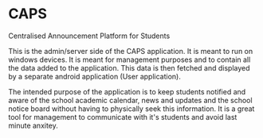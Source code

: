 # CAPS
Centralised Announcement Platform for Students

This is the admin/server side of the CAPS application. It is meant to run on windows devices.
It is meant for management purposes and to contain all the data added to the application. This data is then fetched and displayed by a separate android application (User application).

The intended purpose of the application is to keep students notified and aware of the school academic calendar, news and updates and the school notice board without having to physically seek this information.
It is a great tool for management to communicate with it's students and avoid last minute anxitey.
